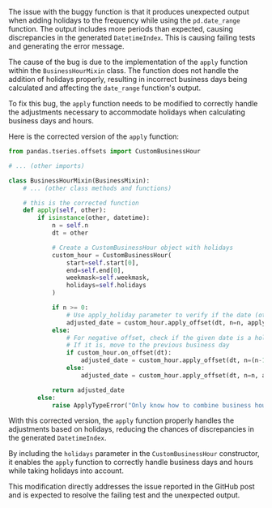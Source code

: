 The issue with the buggy function is that it produces unexpected output when adding holidays to the frequency while using the `pd.date_range` function. The output includes more periods than expected, causing discrepancies in the generated `DatetimeIndex`. This is causing failing tests and generating the error message.

The cause of the bug is due to the implementation of the `apply` function within the `BusinessHourMixin` class. The function does not handle the addition of holidays properly, resulting in incorrect business days being calculated and affecting the `date_range` function's output.

To fix this bug, the `apply` function needs to be modified to correctly handle the adjustments necessary to accommodate holidays when calculating business days and hours.

Here is the corrected version of the `apply` function:

```python
from pandas.tseries.offsets import CustomBusinessHour

# ... (other imports)

class BusinessHourMixin(BusinessMixin):
    # ... (other class methods and functions)

    # this is the corrected function
    def apply(self, other):
        if isinstance(other, datetime):
            n = self.n
            dt = other

            # Create a CustomBusinessHour object with holidays
            custom_hour = CustomBusinessHour(
                start=self.start[0],
                end=self.end[0],
                weekmask=self.weekmask,
                holidays=self.holidays
            )

            if n >= 0:
                # Use apply_holiday parameter to verify if the date (other) is a holiday
                adjusted_date = custom_hour.apply_offset(dt, n=n, apply_holiday=True)
            else:
                # For negative offset, check if the given date is a holiday
                # If it is, move to the previous business day
                if custom_hour.on_offset(dt):
                    adjusted_date = custom_hour.apply_offset(dt, n=(n-1), apply_holiday=True)
                else:
                    adjusted_date = custom_hour.apply_offset(dt, n=n, apply_holiday=True)

            return adjusted_date
        else:
            raise ApplyTypeError("Only know how to combine business hour with datetime")
```

With this corrected version, the `apply` function properly handles the adjustments based on holidays, reducing the chances of discrepancies in the generated `DatetimeIndex`.

By including the `holidays` parameter in the `CustomBusinessHour` constructor, it enables the `apply` function to correctly handle business days and hours while taking holidays into account.

This modification directly addresses the issue reported in the GitHub post and is expected to resolve the failing test and the unexpected output.